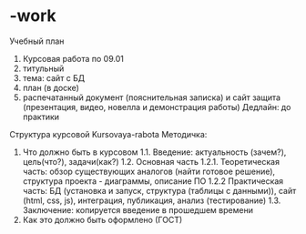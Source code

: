 # -work
Учебный план

1. Курсовая работа по 09.01
2. титульный
3. тема: сайт с БД
4. план (в доске)
5. распечатанный документ (пояснительная записка) и сайт
 защита  (презентация, видео, новелла и демонстрация работы)
Дедлайн: до практики

Структура курсовой Kursovaya-rabota
Методичка:
1. Что должно быть в курсовом
1.1. Введение: актуальность (зачем?), цель(что?), задачи(как?) 
1.2. Основная часть
1.2.1. Теоретическая часть: обзор существующих аналогов (найти готовое решение), структура проекта - диаграммы,  описание ПО
1.2.2 Практическая часть: БД (установка и запуск, структура (таблицы с данными)), сайт (html, css, js), интеграция, публикация, анализ (тестирование) 
1.3. Заключение: копируется введение в прошедшем времени
2. Как это должно быть оформлено (ГОСТ)
